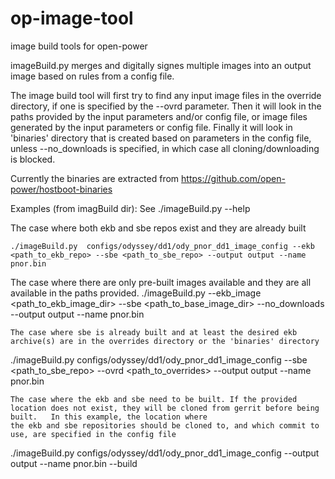 # op-image-tool
image build tools for open-power

imageBuild.py merges and digitally signes multiple images into an output image based on rules from a config file.

The image build tool will first try to find any input image files in the override
 directory, if one is specified by the --ovrd parameter. Then it will look in the paths provided
 by the input parameters and/or config file, or image files generated by the input parameters or config file.
 Finally it will look in 'binaries' directory that is created based on parameters in the config file,
 unless --no_downloads is specified, in which case all cloning/downloading is blocked.

Currently the binaries are extracted from https://github.com/open-power/hostboot-binaries

Examples (from imagBuild dir):
See ./imageBuild.py --help

The case where both ekb and sbe repos exist and they are already built
```
./imageBuild.py  configs/odyssey/dd1/ody_pnor_dd1_image_config --ekb <path_to_ekb_repo> --sbe <path_to_sbe_repo> --output output --name pnor.bin
```
The case where there are only pre-built images available and they are all available in the paths provided.
./imageBuild.py <path to config file> --ekb_image <path_to_ekb_image_dir> --sbe <path_to_base_image_dir> --no_downloads --output output --name pnor.bin
```
The case where sbe is already built and at least the desired ekb archive(s) are in the overrides directory or the 'binaries' directory
```
./imageBuild.py configs/odyssey/dd1/ody_pnor_dd1_image_config --sbe <path_to_sbe_repo> --ovrd <path_to_overrides> --output output --name pnor.bin
```
The case where the ekb and sbe need to be built. If the provided location does not exist, they will be cloned from gerrit before being built.   In this example, the location where
the ekb and sbe repositories should be cloned to, and which commit to use, are specified in the config file
```
./imageBuild.py configs/odyssey/dd1/ody_pnor_dd1_image_config  --output output --name pnor.bin --build
```

